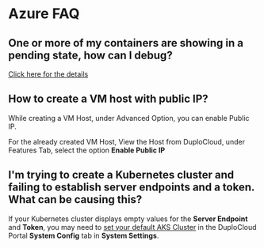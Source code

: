# Azure FAQ

## One or more of my containers are showing in a pending state, how can I debug? <a href="#7-toc-title" id="7-toc-title"></a>

[Click here for the details](../aws/aws-faq.md#7-toc-title)

## How to create a VM host with public IP? <a href="#9-toc-title" id="9-toc-title"></a>

While creating a VM Host, under Advanced Option, you can enable Public IP.

For the already created VM Host, View the Host from DuploCloud, under Features Tab, select the option **Enable Public IP**

## I'm trying to create a Kubernetes cluster and failing to establish server endpoints and a token. What can be causing this?

If your Kubernetes cluster displays empty values for the **Server Endpoint** and **Token**, you may need to [set your default AKS Cluster](prerequisites/set-the-aks-cluster-version.md) in the DuploCloud Portal **System Config** tab in **System Settings**.
